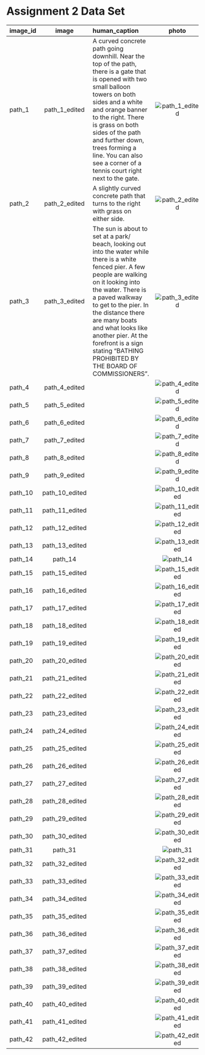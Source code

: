 # Assignment 2 Data Set

| image_id | image | human_caption | photo |
| :---         |       :---:        | :---     |     :---:      |
| path_1       | path_1_edited      | A curved concrete path going downhill. Near the top of the path, there is a gate that is opened with two small balloon towers on both sides and a white and orange banner to the right. There is grass on both sides of the path and further down, trees forming a line. You can also see a corner of a tennis court right next to the gate. | ![path_1_edited](https://github.com/user-attachments/assets/8297d5d4-5c6a-44c1-a9a3-8b6084d973ba) |
| path_2       | path_2_edited      | A slightly curved concrete path that turns to the right with grass on either side. | ![path_2_edited](https://github.com/user-attachments/assets/dc671039-8595-49be-894c-15a1c883b168) |
| path_3       | path_3_edited      | The sun is about to set at a park/ beach, looking out into the water while there is a white fenced pier. A few people are walking on it looking into the water. There is a paved walkway to get to the pier. In the distance there are many boats and what looks like another pier. At the forefront is a sign stating “BATHING PROHIBITED BY THE BOARD OF COMMISSIONERS”. | ![path_3_edited](https://github.com/user-attachments/assets/ab15e340-a058-451d-a10c-c7bdb6674f57)|
| path_4       | path_4_edited      |  | ![path_4_edited](https://github.com/user-attachments/assets/b047759f-2c1a-449d-84db-f3f01066e9f7)|
| path_5       | path_5_edited      |  | ![path_5_edited](https://github.com/user-attachments/assets/062c9e1c-5233-4af0-b455-d7f5f248022e)|
| path_6       | path_6_edited      |  | ![path_6_edited](https://github.com/user-attachments/assets/b78b59f5-93d7-45e5-a73c-4b758e4a1fc3) |
| path_7       | path_7_edited      |  | ![path_7_edited](https://github.com/user-attachments/assets/4bd85bf5-3c5f-4667-ae41-67cf6adca056) |
| path_8       | path_8_edited      |  | ![path_8_edited](https://github.com/user-attachments/assets/d89b89fb-58e6-49d0-8535-bb1ca24ea0f7) |
| path_9       | path_9_edited      |  | ![path_9_edited](https://github.com/user-attachments/assets/ed1e83e0-095e-4fcf-9aad-1416328145ca) |
| path_10      | path_10_edited     |  | ![path_10_edited](https://github.com/user-attachments/assets/90adcf7f-c26f-46e5-b5ed-6a3091c46049) |
| path_11      | path_11_edited     |  | ![path_11_edited](https://github.com/user-attachments/assets/3f51eb8d-ca0c-4225-a773-9ddbb7ac9ccb) |
| path_12      | path_12_edited     |  | ![path_12_edited](https://github.com/user-attachments/assets/2e3f5e4f-9737-43c8-8c37-d0de21cf3b7f) |
| path_13      | path_13_edited     |  | ![path_13_edited](https://github.com/user-attachments/assets/419ef16b-4cbe-4467-a850-b3d8e03fdb4e) |
| path_14      | path_14            |  | ![path_14](https://github.com/user-attachments/assets/0e3a9ad6-3f74-4a1d-a866-64b224bde2d6) |
| path_15      | path_15_edited     |  | ![path_15_edited](https://github.com/user-attachments/assets/96bbcc82-55eb-427f-9f14-bbe16c6351e0) |
| path_16      | path_16_edited     |  | ![path_16_edited](https://github.com/user-attachments/assets/b5827a51-d4a6-4d8a-b05c-c9b41b39d24d) |
| path_17      | path_17_edited     |  | ![path_17_edited](https://github.com/user-attachments/assets/f8de4ddb-dea6-42ce-81b4-43d7f0d03888) |
| path_18      | path_18_edited     |  | ![path_18_edited](https://github.com/user-attachments/assets/57e4c34f-8b13-4f22-a1f2-93e22b44e6e0) |
| path_19      | path_19_edited     |  | ![path_19_edited](https://github.com/user-attachments/assets/e261a9b3-54ea-49b6-8f95-424f82a8ffea) |
| path_20      | path_20_edited     |  | ![path_20_edited](https://github.com/user-attachments/assets/4ed9c5d8-c716-4f72-9fd3-c4d55af41328) |
| path_21      | path_21_edited     |  | ![path_21_edited](https://github.com/user-attachments/assets/e23d0f69-7fae-4aa2-a04d-1d45b9254150) |
| path_22      | path_22_edited     |  | ![path_22_edited](https://github.com/user-attachments/assets/76bb8d2a-f367-4cb7-947f-6f8ac9c78239) |
| path_23      | path_23_edited     |  | ![path_23_edited](https://github.com/user-attachments/assets/0720ed21-3bf7-4d63-9f7e-d47b0ea64ff1) |
| path_24      | path_24_edited     |  | ![path_24_edited](https://github.com/user-attachments/assets/5d3c9a5d-b1a7-4a33-bc96-633a6d0b2e9f) |
| path_25      | path_25_edited     |  | ![path_25_edited](https://github.com/user-attachments/assets/41c7fb51-9cf4-419c-bf15-a7129bf9281b) |
| path_26      | path_26_edited     |  | ![path_26_edited](https://github.com/user-attachments/assets/2d8143de-3442-449a-9ef7-5557d94a9900) |
| path_27      | path_27_edited     |  | ![path_27_edited](https://github.com/user-attachments/assets/02f455e6-116c-4cfb-bd2b-4ba7e010e006) |
| path_28      | path_28_edited     |  | ![path_28_edited](https://github.com/user-attachments/assets/ccda3a78-001c-4000-8266-1e859a6e1c65) |
| path_29      | path_29_edited     |  | ![path_29_edited](https://github.com/user-attachments/assets/2f8cc342-c55a-4673-a58e-dc5dda80ab32) |
| path_30      | path_30_edited     |  | ![path_30_edited](https://github.com/user-attachments/assets/270cee91-8b5a-46f4-968c-01b018e5c510) |
| path_31      | path_31            |  | ![path_31](https://github.com/user-attachments/assets/9bfd3e50-20f4-4642-bbdf-58ee8801f708) |
| path_32      | path_32_edited     |  | ![path_32_edited](https://github.com/user-attachments/assets/b26f8337-a251-4bfe-9a1d-0256bf3c13f8) |
| path_33      | path_33_edited     |  | ![path_33_edited](https://github.com/user-attachments/assets/e8eccfe0-1fac-44a2-8d98-56a39a8e417a) |
| path_34      | path_34_edited     |  | ![path_34_edited](https://github.com/user-attachments/assets/5b46888a-63d8-455e-988e-ae8a5cc92d00) |
| path_35      | path_35_edited     |  | ![path_35_edited](https://github.com/user-attachments/assets/4babc70f-7989-4c38-80fb-e6fd34941529) |
| path_36      | path_36_edited     |  | ![path_36_edited](https://github.com/user-attachments/assets/d4d70563-54c0-4a72-9fd1-92357108c779) |
| path_37      | path_37_edited     |  | ![path_37_edited](https://github.com/user-attachments/assets/26db8426-34df-4182-948b-73490bf7fb7c) |
| path_38      | path_38_edited     |  | ![path_38_edited](https://github.com/user-attachments/assets/1951923e-9f63-4b23-b661-acf2b9612542) |
| path_39      | path_39_edited     |  | ![path_39_edited](https://github.com/user-attachments/assets/6870191e-d0ee-4a02-a95c-c6075268e216) |
| path_40      | path_40_edited     |  | ![path_40_edited](https://github.com/user-attachments/assets/803e9067-1f21-4cd7-847c-f0517e16861f) |
| path_41      | path_41_edited     |  | ![path_41_edited](https://github.com/user-attachments/assets/9de70c0e-6057-4925-bdef-dba91b1a879b) |
| path_42      | path_42_edited     |  | ![path_42_edited](https://github.com/user-attachments/assets/917749c8-f365-4eaf-bd94-a6ac0e1e55e5) |
